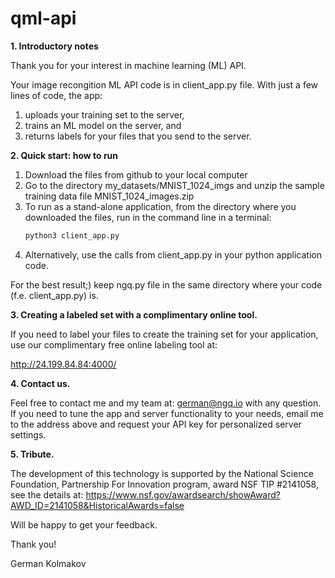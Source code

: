 # qml-api

**1. Introductory notes**
   
Thank you for your interest in machine learning (ML) API.

Your image recongition ML API code is in client_app.py file.  With just a few lines of code, the app: 
<ol>
<li> uploads your training set to the server, </li>

<li> trains an ML model on the server, and </li>

<li> returns labels for your files that you send to the server.</li>
</ol>

**2. Quick start: how to run** 

<ol>
<li>  Download the files from github to your local computer </li>

<li> Go to the directory my_datasets/MNIST_1024_imgs and unzip the sample training data file MNIST_1024_images.zip </li>

<li> To run as a stand-alone application, from the directory where you downloaded the files, run in the command line in a terminal:

```python
python3 client_app.py
```
</li>

<li> Alternatively, use the calls from client_app.py in your python application code. </li>
</ol>

For the best result;) keep ngq.py file in the same directory where your code (f.e. client_app.py) is.

**3. Creating a labeled set with a complimentary online tool.**
   
If you need to label your files to create the training set for your application, use our complimentary free online labeling tool at: 

http://24.199.84.84:4000/

**4. Contact us.**
   
Feel free to contact me and my team at: german@ngq.io with any question.
If you need to tune the app and server functionality to your needs, email me to the address above and request your API key for personalized server settings.

**5. Tribute.**
   
The development of this technology is supported by the National Science Foundation, Partnership For Innovation program, award NSF TIP #2141058, see the details at: https://www.nsf.gov/awardsearch/showAward?AWD_ID=2141058&HistoricalAwards=false 

Will be happy to get your feedback.

Thank you!

German Kolmakov
